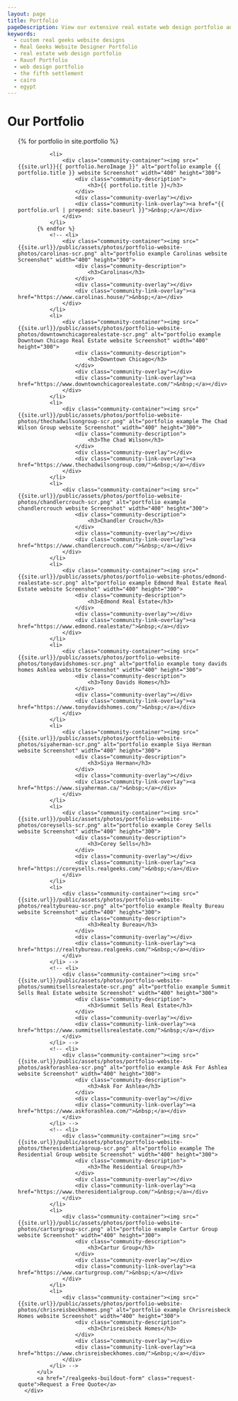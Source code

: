 ```yaml
---
layout: page
title: Portfolio
pageDescription: View our extensive real estate web design portfolio and see how we can help you on your next web project.
keywords:
  - custom real geeks website designs
  - Real Geeks Website Designer Portfolio
  - real estate web design portfolio
  - Rauof Portfolio
  - web design portfolio
  - the fifth settlement
  - cairo
  - egypt
---
```


<div id="our-portfolio">
  <h1>Our Portfolio</h1>
  <section class="customSection customCommunities" style="padding-top:0px;">
      <div class="customCommunities-content">
          <ul class="small-block-grid-1 medium-block-grid-3 large-block-grid-3 text-center">
          {% for portfolio in site.portfolio %}

              <li>
                  <div class="community-container"><img src="{{site.url}}{{ portfolio.heroImage }}" alt="portfolio example {{ portfolio.title }} website Screenshot" width="400" height="300">
                      <div class="community-description">
                          <h3>{{ portfolio.title }}</h3>
                      </div>
                      <div class="community-overlay"></div>
                      <div class="community-link-overlay"><a href="{{ portfolio.url | prepend: site.baseurl }}">&nbsp;</a></div>
                  </div>
              </li>
          {% endfor %}
              <!-- <li>
                  <div class="community-container"><img src="{{site.url}}/public/assets/photos/portfolio-website-photos/carolinas-scr.png" alt="portfolio example Carolinas website Screenshot" width="400" height="300">
                      <div class="community-description">
                          <h3>Carolinas</h3>
                      </div>
                      <div class="community-overlay"></div>
                      <div class="community-link-overlay"><a href="https://www.carolinas.house/">&nbsp;</a></div>
                  </div>
              </li>
              <li>
                  <div class="community-container"><img src="{{site.url}}/public/assets/photos/portfolio-website-photos/downtownchicagorealestate-scr.png" alt="portfolio example Downtown Chicago Real Estate website Screenshot" width="400" height="300">
                      <div class="community-description">
                          <h3>Downtown Chicago</h3>
                      </div>
                      <div class="community-overlay"></div>
                      <div class="community-link-overlay"><a href="https://www.downtownchicagorealestate.com/">&nbsp;</a></div>
                  </div>
              </li>
              <li>
                  <div class="community-container"><img src="{{site.url}}/public/assets/photos/portfolio-website-photos/thechadwilsongroup-scr.png" alt="portfolio example The Chad Wilson Group website Screenshot" width="400" height="300">
                      <div class="community-description">
                          <h3>The Chad Wilson</h3>
                      </div>
                      <div class="community-overlay"></div>
                      <div class="community-link-overlay"><a href="https://www.thechadwilsongroup.com/">&nbsp;</a></div>
                  </div>
              </li>
              <li>
                  <div class="community-container"><img src="{{site.url}}/public/assets/photos/portfolio-website-photos/chandlercrouch-scr.png" alt="portfolio example chandlercrouch website Screenshot" width="400" height="300">
                      <div class="community-description">
                          <h3>Chandler Crouch</h3>
                      </div>
                      <div class="community-overlay"></div>
                      <div class="community-link-overlay"><a href="https://www.chandlercrouch.com/">&nbsp;</a></div>
                  </div>
              </li>
              <li>
                  <div class="community-container"><img src="{{site.url}}/public/assets/photos/portfolio-website-photos/edmond-realestate-scr.png" alt="portfolio example Edmond Real Estate Real Estate website Screenshot" width="400" height="300">
                      <div class="community-description">
                          <h3>Edmond Real Estate</h3>
                      </div>
                      <div class="community-overlay"></div>
                      <div class="community-link-overlay"><a href="https://www.edmond.realestate/">&nbsp;</a></div>
                  </div>
              </li>
              <li>
                  <div class="community-container"><img src="{{site.url}}/public/assets/photos/portfolio-website-photos/tonydavidshomes-scr.png" alt="portfolio example tony davids homes Ashlea website Screenshot" width="400" height="300">
                      <div class="community-description">
                          <h3>Tony Davids Homes</h3>
                      </div>
                      <div class="community-overlay"></div>
                      <div class="community-link-overlay"><a href="https://www.tonydavidshomes.com/">&nbsp;</a></div>
                  </div>
              </li>
              <li>
                  <div class="community-container"><img src="{{site.url}}/public/assets/photos/portfolio-website-photos/siyaherman-scr.png" alt="portfolio example Siya Herman website Screenshot" width="400" height="300">
                      <div class="community-description">
                          <h3>Siya Herman</h3>
                      </div>
                      <div class="community-overlay"></div>
                      <div class="community-link-overlay"><a href="https://www.siyaherman.ca/">&nbsp;</a></div>
                  </div>
              </li>
              <li>
                  <div class="community-container"><img src="{{site.url}}/public/assets/photos/portfolio-website-photos/coreysells-scr.png" alt="portfolio example Corey Sells website Screenshot" width="400" height="300">
                      <div class="community-description">
                          <h3>Corey Sells</h3>
                      </div>
                      <div class="community-overlay"></div>
                      <div class="community-link-overlay"><a href="https://coreysells.realgeeks.com/">&nbsp;</a></div>
                  </div>
              </li>
              <li>
                  <div class="community-container"><img src="{{site.url}}/public/assets/photos/portfolio-website-photos/realtybureau-scr.png" alt="portfolio example Realty Bureau website Screenshot" width="400" height="300">
                      <div class="community-description">
                          <h3>Realty Bureau</h3>
                      </div>
                      <div class="community-overlay"></div>
                      <div class="community-link-overlay"><a href="https://realtybureau.realgeeks.com/">&nbsp;</a></div>
                  </div>
              </li> -->
              <!-- <li>
                  <div class="community-container"><img src="{{site.url}}/public/assets/photos/portfolio-website-photos/summitsellsrealestate-scr.png" alt="portfolio example Summit Sells Real Estate website Screenshot" width="400" height="300">
                      <div class="community-description">
                          <h3>Summit Sells Real Estate</h3>
                      </div>
                      <div class="community-overlay"></div>
                      <div class="community-link-overlay"><a href="https://www.summitsellsrealestate.com/">&nbsp;</a></div>
                  </div>
              </li> -->
              <!-- <li>
                  <div class="community-container"><img src="{{site.url}}/public/assets/photos/portfolio-website-photos/askforashlea-scr.png" alt="portfolio example Ask For Ashlea website Screenshot" width="400" height="300">
                      <div class="community-description">
                          <h3>Ask For Ashlea</h3>
                      </div>
                      <div class="community-overlay"></div>
                      <div class="community-link-overlay"><a href="https://www.askforashlea.com/">&nbsp;</a></div>
                  </div>
              </li> -->
              <!-- <li>
                  <div class="community-container"><img src="{{site.url}}/public/assets/photos/portfolio-website-photos/theresidentialgroup-scr.png" alt="portfolio example The Residential Group website Screenshot" width="400" height="300">
                      <div class="community-description">
                          <h3>The Residential Group</h3>
                      </div>
                      <div class="community-overlay"></div>
                      <div class="community-link-overlay"><a href="https://www.theresidentialgroup.com/">&nbsp;</a></div>
                  </div>
              </li>
              <li>
                  <div class="community-container"><img src="{{site.url}}/public/assets/photos/portfolio-website-photos/carturgroup-scr.png" alt="portfolio example Cartur Group website Screenshot" width="400" height="300">
                      <div class="community-description">
                          <h3>Cartur Group</h3>
                      </div>
                      <div class="community-overlay"></div>
                      <div class="community-link-overlay"><a href="https://www.carturgroup.com/">&nbsp;</a></div>
                  </div>
              </li>
              <li>
                  <div class="community-container"><img src="{{site.url}}/public/assets/photos/portfolio-website-photos/chrisreisbeckhomes.png" alt="portfolio example Chrisreisbeck Homes website Screenshot" width="400" height="300">
                      <div class="community-description">
                          <h3>Chrisreisbeck Homes</h3>
                      </div>
                      <div class="community-overlay"></div>
                      <div class="community-link-overlay"><a href="https://www.chrisreisbeckhomes.com/">&nbsp;</a></div>
                  </div>
              </li> -->
          </ul>
          <a href="/realgeeks-buildout-form" class="request-quote">Request a Free Quote</a>
      </div>
  </section>
</div>
